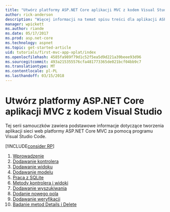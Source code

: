 ```yaml
---
title: "Utwórz platformy ASP.NET Core aplikacji MVC z kodem Visual Studio"
author: rick-anderson
description: "Więcej informacji na temat spisu treści dla aplikacji ASP.NET Core MVC z programu Visual Studio Code samouczka."
manager: wpickett
ms.author: riande
ms.date: 05/17/2017
ms.prod: asp.net-core
ms.technology: aspnet
ms.topic: get-started-article
uid: tutorials/first-mvc-app-xplat/index
ms.openlocfilehash: 4585fa989f79d1c52f5ea5d9d221a39beee93d96
ms.sourcegitcommit: 493a215355576cfa481773365de021bcf04bb9c7
ms.translationtype: MT
ms.contentlocale: pl-PL
ms.lasthandoff: 03/15/2018
---
```

# <a name="create-an-aspnet-core-mvc-app-with-visual-studio-code"></a>Utwórz platformy ASP.NET Core aplikacji MVC z kodem Visual Studio

Tej serii samouczków zawiera podstawowe informacje dotyczące tworzenia aplikacji sieci web platformy ASP.NET Core MVC za pomocą programu Visual Studio Code. 

[!INCLUDE[consider RP](../../includes/razor.md)]

1. [Wprowadzenie](xref:tutorials/first-mvc-app-xplat/start-mvc)
1. [Dodawanie kontrolera](xref:tutorials/first-mvc-app-xplat/adding-controller)
1. [Dodawanie widoku](xref:tutorials/first-mvc-app-xplat/adding-view)
1. [Dodawanie modelu](xref:tutorials/first-mvc-app-xplat/adding-model)
1. [Praca z SQLite](xref:tutorials/first-mvc-app-xplat/working-with-sql)
1. [Metody kontrolera i widoki](xref:tutorials/first-mvc-app-xplat/controller-methods-views)
1. [Dodawanie wyszukiwania](xref:tutorials/first-mvc-app-xplat/search)
1. [Dodanie nowego pola](xref:tutorials/first-mvc-app-xplat/new-field)
1. [Dodawanie weryfikacji](xref:tutorials/first-mvc-app-xplat/validation)
1. [Badanie metod Details i Delete](xref:tutorials/first-mvc-app/details)
